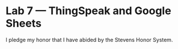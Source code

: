 # Lab 7 — ThingSpeak and Google Sheets
I pledge my honor that I have abided by the Stevens Honor System.
